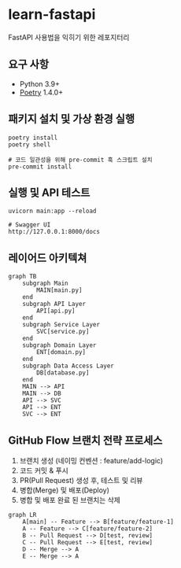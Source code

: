 # learn-fastapi
FastAPI 사용법을 익히기 위한 레포지터리

## 요구 사항

- Python 3.9+
- [Poetry](https://python-poetry.org/docs/#installation) 1.4.0+

## 패키지 설치 및 가상 환경 실행

```shell
poetry install
poetry shell

# 코드 일관성을 위해 pre-commit 훅 스크립트 설치
pre-commit install
```

## 실행 및 API 테스트

```shell
uvicorn main:app --reload

# Swagger UI
http://127.0.0.1:8000/docs
```

## 레이어드 아키텍쳐

```mermaid
graph TB
    subgraph Main
        MAIN[main.py]
    end
    subgraph API Layer
        API[api.py]
    end
    subgraph Service Layer
        SVC[service.py]
    end
    subgraph Domain Layer
        ENT[domain.py]
    end
    subgraph Data Access Layer
        DB[database.py]
    end
    MAIN --> API
    MAIN --> DB
    API --> SVC
    API --> ENT
    SVC --> ENT
```

## GitHub Flow 브랜치 전략 프로세스

1. 브랜치 생성 (네이밍 컨벤션 : feature/add-logic)
2. 코드 커밋 & 푸시
3. PR(Pull Request) 생성 후, 테스트 및 리뷰
4. 병합(Merge) 및 배포(Deploy)
5. 병합 및 배포 완료 된 브랜치는 삭제 

```mermaid
graph LR
    A[main] -- Feature --> B[feature/feature-1]
    A -- Feature --> C[feature/feature-2]
    B -- Pull Request --> D[test, review]
    C -- Pull Request --> E[test, review]
    D -- Merge --> A
    E -- Merge --> A
```
